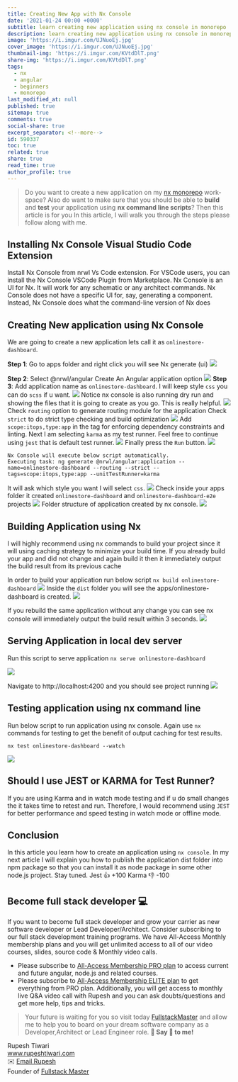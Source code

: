 ```yaml
---
title: Creating New App with Nx Console
date: '2021-01-24 00:00 +0000'
subtitle: learn creating new application using nx console in monorepo
description: learn creating new application using nx console in monorepo
image: 'https://i.imgur.com/UJNuoEj.jpg'
cover_image: 'https://i.imgur.com/UJNuoEj.jpg'
thumbnail-img: 'https://i.imgur.com/KVtdDlT.png'
share-img: 'https://i.imgur.com/KVtdDlT.png'
tags:
  - nx
  - angular
  - beginners
  - monorepo
last_modified_at: null
published: true
sitemap: true
comments: true
social-share: true
excerpt_separator: <!--more-->
id: 590337
toc: true
related: true
share: true
read_time: true
author_profile: true
---
```


> Do you want to create a new application on my [nx monorepo](https://nx.dev/)
> work-space? Also do want to make sure that you should be able to **build** and
> **test** your application using **nx command line scripts**? Then this article
> is for you In this article, I will walk you through the steps please follow
> along with me.

## Installing Nx Console Visual Studio Code Extension

Install Nx Console from nrwl Vs Code extension. For VSCode users, you can
install the Nx Console VSCode Plugin from Marketplace. Nx Console is an UI for
Nx. It will work for any schematic or any architect commands. Nx Console does
not have a specific UI for, say, generating a component. Instead, Nx Console
does what the command-line version of Nx does

## Creating New application using Nx Console

We are going to create a new application lets call it as
`onlinestore-dashboard`.

**Step 1**: Go to apps folder and right click you will see Nx generate (ui)
![](https://i.imgur.com/oetweVY.png)

**Step 2**: Select @nrwl/angular Create An Angular application option
![](https://i.imgur.com/duL1LwE.png) **Step 3**: Add application name as
`onlinestore-dashboard`. I will keep style `css` you can do `scss` if u want.
![](https://i.imgur.com/TnRHUtu.png) Notice nx console is also running dry run
and showing the files that it is going to create as you go. This is really
helpful. ![](https://i.imgur.com/YuBEmBZ.png) Check `routing` option to generate
routing module for the application Check `strict` to do strict type checking and
build optimization ![](https://i.imgur.com/Jqsbx3Q.png) Add
`scope:itops,type:app` in the tag for enforcing dependency constraints and
linting. Next I am selecting `karma` as my test runner. Feel free to continue
using `jest` that is default test runner. ![](https://i.imgur.com/Pgbrlvv.png)
Finally press the `Run` button. ![](https://i.imgur.com/6qkD0xS.png)

```shell=
Nx Console will execute below script automatically.
Executing task: ng generate @nrwl/angular:application --name=onlinestore-dashboard --routing --strict --tags=scope:itops,type:app --unitTestRunner=karma
```

It will ask which style you want I will select `css`.
![](https://i.imgur.com/oFdxsZ7.png) Check inside your apps folder it created
`onlinestore-dashboard` and `onlinestore-dashboard-e2e` projects
![](https://i.imgur.com/a8lOI4x.png) Folder structure of application created by
nx console. ![](https://i.imgur.com/1KMzB6n.png)

## Building Application using Nx

I will highly recommend using nx commands to build your project since it will
using caching strategy to minimize your build time. If you already build your
app and did not change and again build it then it immediately output the build
result from its previous cache

In order to build your application run below script
`nx build onlinestore-dashboard` ![](https://i.imgur.com/9d1eSz3.png) Inside the
`dist` folder you will see the apps/onlinestore-dashboard is created.
![](https://i.imgur.com/xqTO2BZ.png)

If you rebuild the same application without any change you can see nx console
will immediately output the build result within 3 seconds.
![](https://i.imgur.com/01WOXkW.png)

## Serving Application in local dev server

Run this script to serve application `nx serve onlinestore-dashboard`

![](https://i.imgur.com/66h4DrO.png)

Navigate to http://localhost:4200 and you should see project running
![](https://i.imgur.com/iTS5Wpg.png)

## Testing application using nx command line

Run below script to run application using nx console. Again use `nx` commands
for testing to get the benefit of output caching for test results.

`nx test onlinestore-dashboard --watch`

![](https://i.imgur.com/TrFv1Cu.png)

## Should I use JEST or KARMA for Test Runner?

If you are using Karma and in watch mode testing and if u do small changes the
it takes time to retest and run. Therefore, I would recommend using `JEST` for
better performance and speed testing in watch mode or offline mode.

## Conclusion

In this article you learn how to create an application using `nx console`. In my
next article I will explain you how to publish the application dist folder into
npm package so that you can install it as node package in some other node.js
project. Stay tuned. Jest :+1: +100 Karma :-1: -100

## Become full stack developer 💻

If you want to become full stack developer and grow your carrier as new software
developer or Lead Developer/Architect. Consider subscribing to our full stack
development training programs. We have All-Access Monthly membership plans and
you will get unlimited access to all of our video courses, slides, source code &
Monthly video calls.

- Please subscribe to
  [All-Access Membership PRO plan](https://www.fullstackmaster.net/pro) to
  access current and future angular, node.js and related courses.
- Please subscribe to
  [All-Access Membership ELITE plan](https://www.fullstackmaster.net/elite) to
  get everything from PRO plan. Additionally, you will get access to monthly
  live Q&A video call with Rupesh and you can ask doubts/questions and get more
  help, tips and tricks.

> Your future is waiting for you so visit today
> [FullstackMaster](www.fullstackmaster.net) and allow me to help you to board
> on your dream software company as a Developer,Architect or Lead Engineer role.
> **💖 Say 👋 to me!**

<div> 
Rupesh Tiwari </div><div>
<a href="https://www.rupeshtiwari.com"> www.rupeshtiwari.com</a> </div><div>
✉️ <a href="mailto:fullstackmaster1@gmail.com?subject=Hi"> Email Rupesh</a> </div><div>
Founder of <a href="https://www.fullstackmaster.net"> Fullstack Master</a></div><div>
</div>
